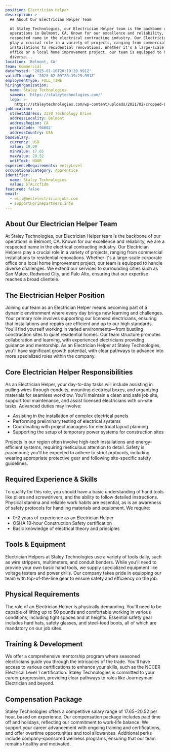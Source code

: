 ```yaml
---
position: Electrician Helper
description: >-
  ## About Our Electrician Helper Team

  At Staley Technologies, our Electrician Helper team is the backbone of our
  operations in Belmont, CA. Known for our excellence and reliability, we are a
  respected name in the electrical contracting industry. Our Electrician Helpers
  play a crucial role in a variety of projects, ranging from commercial
  installations to residential renovations. Whether it's a large-scale corporate
  office or a local home improvement project, our team is equipped to handle
  diverse...
location: 'Belmont, CA'
team: Commercial
datePosted: '2025-01-10T20:19:29.991Z'
validThrough: '2025-02-09T20:19:29.991Z'
employmentType: FULL_TIME
hiringOrganization:
  name: Staley Technologies
  sameAs: 'https://staleytechnologies.com/'
  logo: >-
    https://staleytechnologies.com/wp-content/uploads/2021/02/cropped-Logo_StaleyTechnologies.png
jobLocation:
  streetAddress: 3370 Technology Drive
  addressLocality: Belmont
  addressRegion: CA
  postalCode: '94002'
  addressCountry: USA
baseSalary:
  currency: USD
  value: 19.09
  minValue: 17.65
  maxValue: 20.52
  unitText: HOUR
experienceRequirements: entryLevel
occupationalCategory: Apprentice
identifier:
  name: Staley Technologies
  value: STALccf1dm
featured: false
email:
  - will@bestelectricianjobs.com
  - support@primepartners.info
---
```




## About Our Electrician Helper Team
At Staley Technologies, our Electrician Helper team is the backbone of our operations in Belmont, CA. Known for our excellence and reliability, we are a respected name in the electrical contracting industry. Our Electrician Helpers play a crucial role in a variety of projects, ranging from commercial installations to residential renovations. Whether it's a large-scale corporate office or a local home improvement project, our team is equipped to handle diverse challenges. We extend our services to surrounding cities such as San Mateo, Redwood City, and Palo Alto, ensuring that our expertise reaches a broad clientele.

## The Electrician Helper Position
Joining our team as an Electrician Helper means becoming part of a dynamic environment where every day brings new learning and challenges. Your primary role involves supporting our licensed electricians, ensuring that installations and repairs are efficient and up to our high standards. You'll find yourself working in varied environments—from bustling construction sites to quiet residential homes. Our team structure promotes collaboration and learning, with experienced electricians providing guidance and mentorship. As an Electrician Helper at Staley Technologies, you'll have significant growth potential, with clear pathways to advance into more specialized roles within the company.

## Core Electrician Helper Responsibilities
As an Electrician Helper, your day-to-day tasks will include assisting in pulling wires through conduits, mounting electrical boxes, and organizing materials for seamless workflow. You'll maintain a clean and safe job site, support tool maintenance, and assist licensed electricians with on-site tasks. Advanced duties may involve:

- Assisting in the installation of complex electrical panels
- Performing preliminary testing of electrical systems
- Coordinating with project managers for electrical layout planning
- Supporting the setup of temporary power systems for construction sites

Projects in our region often involve high-tech installations and energy-efficient systems, requiring meticulous attention to detail. Safety is paramount; you'll be expected to adhere to strict protocols, including wearing appropriate protective gear and following site-specific safety guidelines.

## Required Experience & Skills
To qualify for this role, you should have a basic understanding of hand tools like pliers and screwdrivers, and the ability to follow detailed instructions. Physical stamina and reliable work habits are essential, as is an awareness of safety protocols for handling materials and equipment. We require:

- 0-2 years of experience as an Electrician Helper
- OSHA 10-hour Construction Safety certification
- Basic knowledge of electrical theory and principles

## Tools & Equipment
Electrician Helpers at Staley Technologies use a variety of tools daily, such as wire strippers, multimeters, and conduit benders. While you'll need to provide your own basic hand tools, we supply specialized equipment like voltage testers and power drills. Our company takes pride in equipping our team with top-of-the-line gear to ensure safety and efficiency on the job.

## Physical Requirements
The role of an Electrician Helper is physically demanding. You'll need to be capable of lifting up to 50 pounds and comfortable working in various conditions, including tight spaces and at heights. Essential safety gear includes hard hats, safety glasses, and steel-toed boots, all of which are mandatory on our job sites.

## Training & Development
We offer a comprehensive mentorship program where seasoned electricians guide you through the intricacies of the trade. You'll have access to various certifications to enhance your skills, such as the NCCER Electrical Level 1 certification. Staley Technologies is committed to your career progression, providing clear pathways to roles like Journeyman Electrician and beyond.

## Compensation Package
Staley Technologies offers a competitive salary range of $17.65-$20.52 per hour, based on experience. Our compensation package includes paid time off and holidays, reflecting our commitment to work-life balance. We support your career advancement with ongoing training and certifications, and offer overtime opportunities and tool allowances. Additional perks include company-sponsored wellness programs, ensuring that our team remains healthy and motivated.
